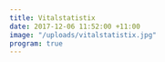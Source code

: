 ```yaml
---
title: Vitalstatistix
date: 2017-12-06 11:52:00 +11:00
image: "/uploads/vitalstatistix.jpg"
program: true
---
```



